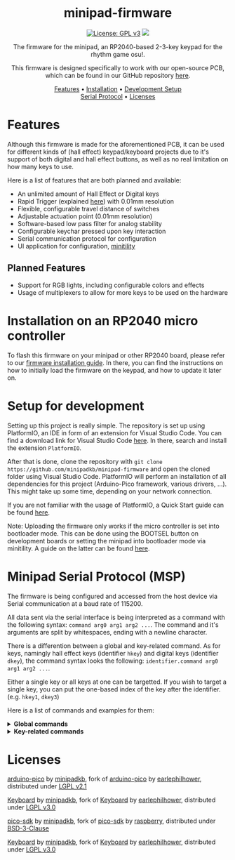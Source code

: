<div align="center">

# minipad-firmware

[![License: GPL v3](https://img.shields.io/badge/License-GPLv3-blue.svg)](https://www.gnu.org/licenses/gpl-3.0)
<a href="https://discord.gg/minipad"><img src="https://discordapp.com/api/guilds/1056311828344483840/widget.png"></a>

The firmware for the minipad, an RP2040-based 2-3-key keypad for the rhythm game osu!.

This firmware is designed specifically to work with our open-source PCB, which can be found in our GitHub repository [here](https://github.com/minipadkb/minipad).

[Features](#features) • [Installation](#installation-on-an-rp2040-micro-controller) • [Development Setup](#setup-for-development)</br>
[Serial Protocol](#minipad-serial-protocol-msp) • [Licenses](#licenses)
</div>

# Features

Although this firmware is made for the aforementioned PCB, it can be used for different kinds of (hall effect) keypad/keyboard projects due to it's support of both digital and hall effect buttons, as well as no real limitation on how many keys to use.

Here is a list of features that are both planned and available:
- An unlimited amount of Hall Effect or Digital keys
- Rapid Trigger (explained [here](https://github.com/minipadKB/minipad-firmware/blob/master/src/handlers/keypad_handler.cpp#L13)) with 0.01mm resolution
- Flexible, configurable travel distance of switches
- Adjustable actuation point (0.01mm resolution)
- Software-based low pass filter for analog stability
- Configurable keychar pressed upon key interaction
- Serial communication protocol for configuration
- UI application for configuration, [minitility](https://github.com/minipadkb/minitility)

Planned Features
-
- Support for RGB lights, including configurable colors and effects
- Usage of multiplexers to allow for more keys to be used on the hardware

# Installation on an RP2040 micro controller

To flash this firmware on your minipad or other RP2040 board, please refer to our [firmware installation guide](https://minipad.minii.moe/docs/minipad/install-firmware). In there, you can find the instructions on how to initially load the firmware on the keypad, and how to update it later on.

# Setup for development

Setting up this project is really simple. The repository is set up using PlatformIO, an IDE in form of an extension for Visual Studio Code.
You can find a download link for Visual Studio Code [here](https://code.visualstudio.com/). In there, search and install the extension `PlatformIO`.

After that is done, clone the repository with `git clone https://github.com/minipadkb/minipad-firmware` and open the cloned folder using Visual Studio Code. PlatformIO will perform an installation of all dependencies for this project (Arduino-Pico framework, various drivers, ...). This might take up some time, depending on your network connection.

If you are not familiar with the usage of PlatformIO, a Quick Start guide can be found [here](https://docs.platformio.org/en/stable/integration/ide/vscode.html).

Note: Uploading the firmware only works if the micro controller is set into bootloader mode. This can be done using the BOOTSEL button on development boards or setting the minipad into bootloader mode via minitility. A guide on the latter can be found [here](https://minipad.minii.moe/docs/minitility/get-started).

# Minipad Serial Protocol (MSP)

The firmware is being configured and accessed from the host device via Serial communication at a baud rate of 115200.

All data sent via the serial interface is being interpreted as a command with the following syntax:
`command arg0 arg1 arg2 ...`. The command and it's arguments are split by whitespaces, ending with a newline character.

There is a differention between a global and key-related command. As for keys, namingly hall effect keys (identifier `hkey`) and digital keys (identifier `dkey`), the command syntax looks the following: `identifier.command arg0 arg1 arg2 ...`.

Either a single key or all keys at one can be targetted. If you wish to target a single key, you can put the one-based index of the key after the identifier. (e.g. `hkey1`, `dkey3`)

Here is a list of commands and examples for them:

<details>
<summary><b>Global commands</b></summary>

*Command*: `boot`</br>
*Syntax*: `boot`</br>
*Example*: `boot`</br>
*Description*: Sets the device into bootloader mode.

*Command*: `save`</br>
*Syntax*: `save`</br>
*Example*: `save`</br>
*Description*: Writes the current configuration of the keypad to the EEPROM.

*Command*: `get`</br>
*Syntax*: `get`</br>
*Example*: `get`</br>
*Description*: Returns the configuration of the keypad, in the `GET key=value` format.

*Command*: `name`</br>
*Syntax*: `name <string>`</br>
*Example*: `name mini's minipad`</br>
*Description*: Sets the name of the minipad, used to distinguish different devices visually.

*Command*: `out`</br>
*Syntax*: `out <bool>`</br>
*Example*: `out true`, `out 0`</br>
*Description*: Enables/Disables the output mode. The output mode writes the sensor values to the serial monitor, allowing them to be read by software on the host device.

*Command*: `echo` (debug-exclusive)</br>
*Syntax*: `echo <string>`</br>
*Example*: `echo I am a string.`</br>
*Description*: Echoes the specified string, used for development purposes.

</details>

<details>
<summary><b>Key-related commands</b></summary>

*Command*: `hkey.rt`</br>
*Syntax*: `hkey.rt <bool>`</br>
*Example*: `hkey.rt 1`</br>
*Description*: Enables/Disables Rapid Trigger functionality on the specified key(s).

*Command*: `hkey.crt`</br>
*Syntax*: `hkey.crt <bool>`</br>
*Example*: `hkey.crt false`</br>
*Description*: Enables/Disables Continuous Rapid trigger functionality on the specified key(s).

*Command*: `hkey.rtus`</br>
*Syntax*: `hkey.rtus <uint16>`</br>
*Example*: `hkey.rtus 45`</br>
*Description*: Sets the sensitivity for an upwards movement on the Rapid Trigger feature. The unit of the value is 0.01mm.

*Command*: `hkey.rtds`</br>
*Syntax*: `hkey.rtds <uint16>`</br>
*Example*: `hkey.rtds 10`</br>
*Description*: Sets the sensitivity for a downwards movement on the Rapid Trigger feature. The unit of the value is 0.01mm.

*Command*: `hkey.lh`</br>
*Syntax*: `hkey.lh <uint16>`</br>
*Example*: `hkey.lh 250`</br>
*Description*: Sets the lower hysteresis for the actuation point below which the key is being pressed. The unit of the value is 0.01mm.

*Command*: `hkey.uh`</br>
*Syntax*: `hkey.uh <uint16>`</br>
*Example*: `hkey.uh 320`</br>
*Description*: Sets the upper hysteresis for the actuation point above which the key is no longer being pressed. The unit of the value is 0.01mm.

*Command*: `hkey.rest`</br>
*Syntax*: `hkey.rest <uint16>`</br>
*Example*: `hkey.rest 1820`</br>
*Description*: Sets the upper calibration value for the specified key(s). This value acts as the upper boundary of the values read from the hall effect sensor across the travel distance. (when the key is fully lifted)

*Command*: `hkey.down`</br>
*Syntax*: `hkey.down <uint16>`</br>
*Example*: `hkey.down 1159`</br>
*Description*: Sets the lower calibration value for the specified key(s). This value acts as the lower boundary of the values read from the hall effect sensor across the travel distance. (when the key is fully pressed)

*Command*: `hkey.char`, `dkey.char`</br>
*Syntax*: `?key.char <uint8>`</br>
*Example*: `dkey.char 97`</br>
*Description*: Sets the character pressed when the specified key(s) is/are pressed down. The value is the ASCII number of the character. Only lower-case a-z is supported.

*Command*: `hkey.hid` / `dkey.hid`</br>
*Syntax*: `?key.hid <bool>`</br>
*Example*: `dkey.hid false`</br>
*Description*: Enables/Disables the HID output (meaning whether the key signal is sent to the host device) on the specified key(s).

</details>

# Licenses

[arduino-pico](https://github.com/minipadkb/arduino-pico) by [minipadkb](https://github.com/minipadkb), fork of [arduino-pico](https://github.com/earlephilhower/arduino-pico) by [earlephilhower](https://github.com/earlephilhower), distributed under [LGPL v2.1](https://github.com/earlephilhower/arduino-pico/blob/master/LICENSE)

[Keyboard](https://github.com/minipadKB/minipad-firmware) by [minipadkb](https://github.com/minipadKB), fork of [Keyboard](https://github.com/earlephilhower/Keyboard) by [earlephilhower](https://github.com/earlephilhower), distributed under [LGPL v3.0](https://github.com/minipadkb/Keyboard/blob/master/LICENSE)

[pico-sdk](https://github.com/minipadKB/pico-sdk) by [minipadkb](https://github.com/minipadKB), fork of [pico-sdk](https://github.com/raspberry/pico-sdk) by [raspberry](https://github.com/raspberry), distributed under [BSD-3-Clause](https://github.com/minipadkb/pico-sdk/blob/master/LICENSE)

[Keyboard](https://github.com/minipadKB/minipad-firmware) by [minipadkb](https://github.com/minipadKB), fork of [Keyboard](https://github.com/earlephilhower/Keyboard) by [earlephilhower](https://github.com/earlephilhower), distributed under [LGPL v3.0](https://github.com/minipadkb/Keyboard/blob/master/LICENSE)
